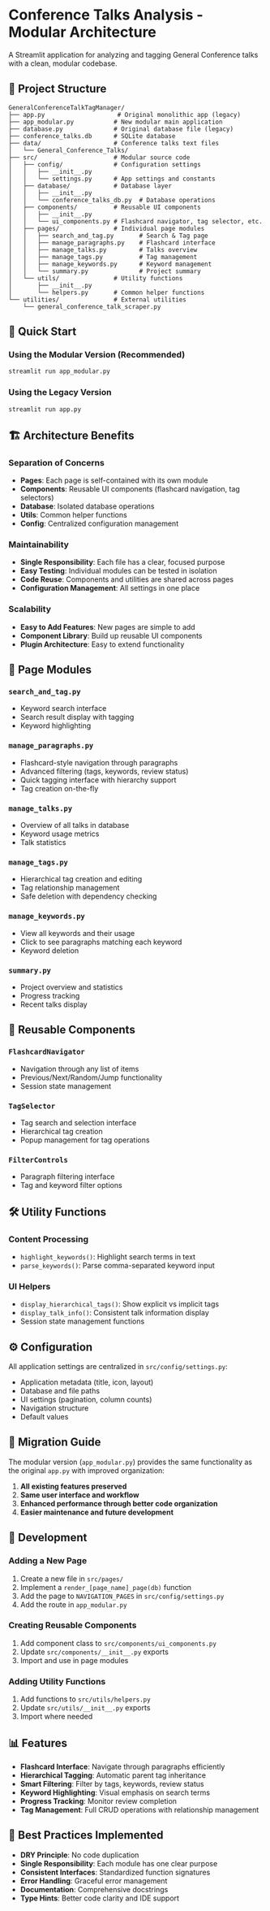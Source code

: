 # Conference Talks Analysis - Modular Architecture

A Streamlit application for analyzing and tagging General Conference talks with a clean, modular codebase.

## 📁 Project Structure

```
GeneralConferenceTalkTagManager/
├── app.py                    # Original monolithic app (legacy)
├── app_modular.py           # New modular main application
├── database.py              # Original database file (legacy)
├── conference_talks.db      # SQLite database
├── data/                    # Conference talks text files
│   └── General_Conference_Talks/
├── src/                     # Modular source code
│   ├── config/              # Configuration settings
│   │   ├── __init__.py
│   │   └── settings.py      # App settings and constants
│   ├── database/            # Database layer
│   │   ├── __init__.py
│   │   └── conference_talks_db.py  # Database operations
│   ├── components/          # Reusable UI components
│   │   ├── __init__.py
│   │   └── ui_components.py # Flashcard navigator, tag selector, etc.
│   ├── pages/               # Individual page modules
│   │   ├── search_and_tag.py       # Search & Tag page
│   │   ├── manage_paragraphs.py    # Flashcard interface
│   │   ├── manage_talks.py         # Talks overview
│   │   ├── manage_tags.py          # Tag management
│   │   ├── manage_keywords.py      # Keyword management
│   │   └── summary.py              # Project summary
│   └── utils/               # Utility functions
│       ├── __init__.py
│       └── helpers.py       # Common helper functions
└── utilities/               # External utilities
    └── general_conference_talk_scraper.py
```

## 🚀 Quick Start

### Using the Modular Version (Recommended)
```bash
streamlit run app_modular.py
```

### Using the Legacy Version
```bash
streamlit run app.py
```

## 🏗️ Architecture Benefits

### **Separation of Concerns**
- **Pages**: Each page is self-contained with its own module
- **Components**: Reusable UI components (flashcard navigation, tag selectors)
- **Database**: Isolated database operations
- **Utils**: Common helper functions
- **Config**: Centralized configuration management

### **Maintainability**
- **Single Responsibility**: Each file has a clear, focused purpose
- **Easy Testing**: Individual modules can be tested in isolation
- **Code Reuse**: Components and utilities are shared across pages
- **Configuration Management**: All settings in one place

### **Scalability**
- **Easy to Add Features**: New pages are simple to add
- **Component Library**: Build up reusable UI components
- **Plugin Architecture**: Easy to extend functionality

## 📄 Page Modules

### `search_and_tag.py`
- Keyword search interface
- Search result display with tagging
- Keyword highlighting

### `manage_paragraphs.py`
- Flashcard-style navigation through paragraphs
- Advanced filtering (tags, keywords, review status)
- Quick tagging interface with hierarchy support
- Tag creation on-the-fly

### `manage_talks.py`
- Overview of all talks in database
- Keyword usage metrics
- Talk statistics

### `manage_tags.py`
- Hierarchical tag creation and editing
- Tag relationship management
- Safe deletion with dependency checking

### `manage_keywords.py`
- View all keywords and their usage
- Click to see paragraphs matching each keyword
- Keyword deletion

### `summary.py`
- Project overview and statistics
- Progress tracking
- Recent talks display

## 🧩 Reusable Components

### `FlashcardNavigator`
- Navigation through any list of items
- Previous/Next/Random/Jump functionality
- Session state management

### `TagSelector`
- Tag search and selection interface
- Hierarchical tag creation
- Popup management for tag operations

### `FilterControls`
- Paragraph filtering interface
- Tag and keyword filter options

## 🛠️ Utility Functions

### Content Processing
- `highlight_keywords()`: Highlight search terms in text
- `parse_keywords()`: Parse comma-separated keyword input

### UI Helpers
- `display_hierarchical_tags()`: Show explicit vs implicit tags
- `display_talk_info()`: Consistent talk information display
- Session state management functions

## ⚙️ Configuration

All application settings are centralized in `src/config/settings.py`:
- Application metadata (title, icon, layout)
- Database and file paths
- UI settings (pagination, column counts)
- Navigation structure
- Default values

## 🔄 Migration Guide

The modular version (`app_modular.py`) provides the same functionality as the original `app.py` with improved organization:

1. **All existing features preserved**
2. **Same user interface and workflow**
3. **Enhanced performance through better code organization**
4. **Easier maintenance and future development**

## 🧪 Development

### Adding a New Page
1. Create a new file in `src/pages/`
2. Implement a `render_[page_name]_page(db)` function
3. Add the page to `NAVIGATION_PAGES` in `src/config/settings.py`
4. Add the route in `app_modular.py`

### Creating Reusable Components
1. Add component class to `src/components/ui_components.py`
2. Update `src/components/__init__.py` exports
3. Import and use in page modules

### Adding Utility Functions
1. Add functions to `src/utils/helpers.py`
2. Update `src/utils/__init__.py` exports
3. Import where needed

## 📊 Features

- **Flashcard Interface**: Navigate through paragraphs efficiently
- **Hierarchical Tagging**: Automatic parent tag inheritance
- **Smart Filtering**: Filter by tags, keywords, review status
- **Keyword Highlighting**: Visual emphasis on search terms
- **Progress Tracking**: Monitor review completion
- **Tag Management**: Full CRUD operations with relationship management

## 🎯 Best Practices Implemented

- **DRY Principle**: No code duplication
- **Single Responsibility**: Each module has one clear purpose
- **Consistent Interfaces**: Standardized function signatures
- **Error Handling**: Graceful error management
- **Documentation**: Comprehensive docstrings
- **Type Hints**: Better code clarity and IDE support